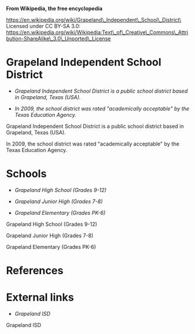 **From Wikipedia, the free encyclopedia**

https://en.wikipedia.org/wiki/Grapeland\_Independent\_School\_District\
Licensed under CC BY-SA 3.0:\
https://en.wikipedia.org/wiki/Wikipedia:Text\_of\_Creative\_Commons\_Attribution-ShareAlike\_3.0\_Unported\_License

Grapeland Independent School District
=====================================

-   *Grapeland Independent School District is a public school district
    based in Grapeland, Texas (USA).*

-   *In 2009, the school district was rated "academically acceptable" by
    the Texas Education Agency.*

Grapeland Independent School District is a public school district based
in Grapeland, Texas (USA).

In 2009, the school district was rated "academically acceptable" by the
Texas Education Agency.

Schools
=======

-   *Grapeland High School (Grades 9-12)*

-   *Grapeland Junior High (Grades 7-8)*

-   *Grapeland Elementary (Grades PK-6)*

Grapeland High School (Grades 9-12)

Grapeland Junior High (Grades 7-8)

Grapeland Elementary (Grades PK-6)

References
==========

External links
==============

-   *Grapeland ISD*

Grapeland ISD
